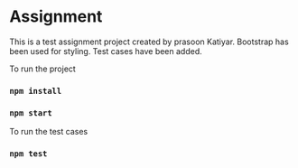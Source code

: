 # Assignment

This is a test assignment project created by prasoon Katiyar. Bootstrap has been used for styling. Test cases have been added.

To run the project

### `npm install`

### `npm start`

To run the test cases

### `npm test`
